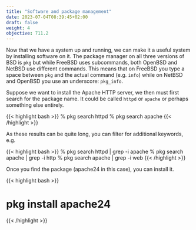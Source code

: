 ```yaml
---
title: "Software and package management"
date: 2023-07-04T08:39:45+02:00
draft: false
weight: 4
objective: 711.2
---
```

Now that we have a system up and running, we can make it a useful system by installing software on it.
The package manager on all three versions of BSD is `pkg` but while FreeBSD uses subcommands, both OpenBSD and NetBSD use different commands.
This means that on FreeBSD you type a space between `pkg` and the actual command (e.g. `info`) while on NetBSD and OpenBSD you use an underscore: `pkg_info`.

Suppose we want to install the Apache HTTP server, we then must first search for the package name.
It could be called `httpd` or `apache` or perhaps something else entirely.

{{< highlight bash >}}
% pkg search httpd
% pkg search apache
{{< /highlight >}}

As these results can be quite long, you can filter for additional keywords, e.g.

{{< highlight bash >}}
% pkg search httpd | grep -i apache
% pkg search apache | grep -i http
% pkg search apache | grep -i web
{{< /highlight >}}

Once you find the package (apache24 in this case), you can install it.

{{< highlight bash >}}
# pkg install apache24
{{< /highlight >}}
